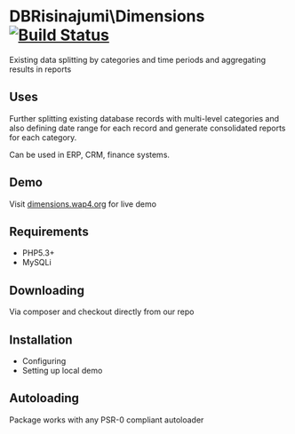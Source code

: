 DBRisinajumi\Dimensions [![Build Status](https://secure.travis-ci.org/DBRisinajumi/Dimensions.png?branch=master)](http://travis-ci.org/DBRisinajumi/Dimensions)
==============

Existing data splitting by categories and time periods and aggregating results in reports

Uses
------------

Further splitting existing database records with multi-level categories and also 
defining date range for each record and generate consolidated reports for each category.

Can be used in ERP, CRM, finance systems.

Demo
------------

Visit [dimensions.wap4.org](http://dimension.wap4.org) for live demo

Requirements
------------

* PHP5.3+
* MySQLi

Downloading
------------

Via composer and checkout directly from our repo

Installation
------------

* Configuring
* Setting up local demo

Autoloading
-----------

Package works with any PSR-0 compliant autoloader

